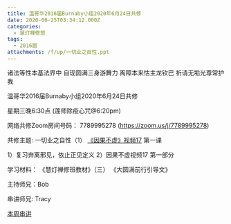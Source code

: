 ```yaml
---
title: 温哥华2016届Burnaby小组2020年6月24日共修
date: 2020-06-25T03:34:12.000Z
categories:
  - 慧灯禅修班
tags:
  - 2016届
attachments: /f/up/一切业之自性.ppt
---
```

诸法等性本基法界中 自现圆满三身游舞力 离障本来怙主龙钦巴 祈请无垢光尊常护我

温哥华2016届Burnaby小组2020年6月24日共修 

星期三晚6:30点 (莲师除疫心咒@6:20pm)

网络共修Zoom房间号码： 7789995278 (<https://zoom.us/j/7789995278>)

共修主题: 一切业之自性（1）
[《因果不虚》视频17](https://www.youtube.com/watch?v=_th35i6Z2e4) 第一课

1）复习弃离邪见，依止正见定义
2）因果不虚视频17 第一部分


学习材料：
《慧灯禅修班教材》（三）
《大圆满前行引导文》

主持师兄：Bob

串讲师兄: Tracy

[本周串讲](https://hdvblob.blob.core.windows.net/hdv/f/up/一切业之自性.ppt)